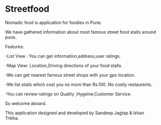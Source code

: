 Streetfood
==========

Nomadic food is application for foodies in Pune.

We have gathered information about most famous street food stalls around pune.

Features:

-List View : You can get information,address,user ratings.

-Map View: Location,Driving directions of your food stalls.

-We can get nearest famous street shops with your gps location.

-We list stalls which cost you no more than Rs.100 .No costly restaurents.

-You can review ratings on Quality ,Hygeine,Customer Service.

So welcome aboard.

This application designed and developed by Sandeep Jagtap & Ishan Trikha.
